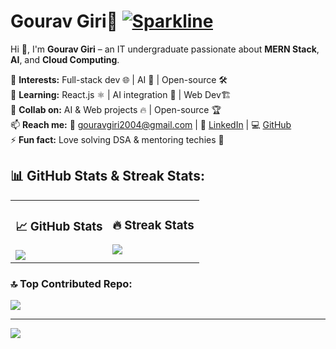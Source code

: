 # Gourav Giri💫 [![Sparkline](https://stars.medv.io/Naereen/badges.svg)](https://stars.medv.io/Naereen/badges)
Hi 👋, I'm **Gourav Giri** – an IT undergraduate passionate about **MERN Stack**, **AI**, and **Cloud Computing**.  

👀 **Interests:** Full-stack dev 🌐 | AI 🤖 | Open-source 🛠️  
🌱 **Learning:** React.js ⚛️ | AI integration 🤖 | Web Dev🏗️  
💞️ **Collab on:** AI & Web projects 🔥 | Open-source 🏆  
📫 **Reach me:** 📧 gouravgiri2004@gmail.com | 🔗 [LinkedIn](https://www.linkedin.com/in/gouravgiri2004/) | 💻 [GitHub](https://github.com/gouravgithub7710)  
⚡ **Fun fact:** Love solving DSA & mentoring techies 🚀  

## 📊 GitHub Stats & Streak Stats:


<table>
  <tr>
    <td valign="top">
      <h3>📈 GitHub Stats</h3>
      <img src="https://github-readme-stats.vercel.app/api?username=gouravgithub7710&theme=midnight-purple&hide_border=false&include_all_commits=false&count_private=false" />
    </td>
    <td valign="top">
      <h3>🔥 Streak Stats</h3>
      <img src="https://nirzak-streak-stats.vercel.app/?user=gouravgithub7710&theme=midnight-purple&hide_border=false" />
    </td>
  </tr>
</table>

### 🔝 Top Contributed Repo:
![](https://github-contributor-stats.vercel.app/api?username=gouravgithub7710&limit=5&theme=nightowl&combine_all_yearly_contributions=true)  

---
[![](https://visitcount.itsvg.in/api?id=gouravgithub7710&icon=1&color=6)](https://visitcount.itsvg.in)  

<!-- Proudly created with GPRM ( https://gprm.itsvg.in ) -->
